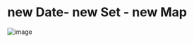 # new Date- new Set - new Map

![image](https://github.com/user-attachments/assets/1a039eaa-6af5-4303-a7eb-304d38e10182)
